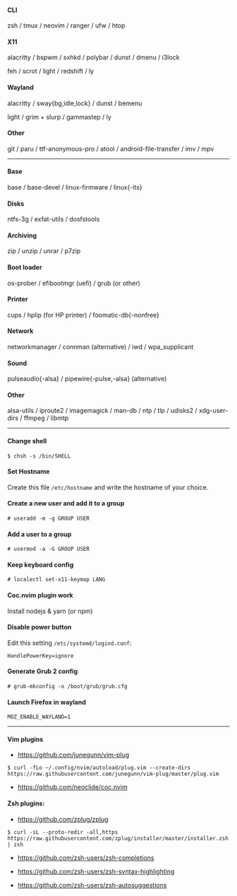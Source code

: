 #### CLI
zsh / tmux / neovim / ranger / ufw / htop

#### X11
alacritty / bspwm / sxhkd / polybar / dunst / dmenu / i3lock

feh / scrot / light / redshift / ly

#### Wayland
alacritty / sway{bg,idle,lock} / dunst / bemenu

light / grim + slurp / gammastep / ly

#### Other
git / paru / ttf-anonymous-pro / atool / android-file-transfer / imv / mpv

---
#### Base
base / base-devel / linux-firmware / linux{-lts}

#### Disks
ntfs-3g / exfat-utils / dosfstools

#### Archiving
zip / unzip / unrar / p7zip

#### Boot loader
os-prober / efibootmgr (uefi) / grub (or other)

#### Printer
cups / hplip (for HP printer) / foomatic-db{-nonfree}

#### Network
networkmanager / connman (alternative) / iwd / wpa_supplicant

#### Sound
pulseaudio{-alsa} / pipewire{-pulse,-alsa} (alternative)

#### Other
alsa-utils / iproute2 / imagemagick / man-db / ntp / tlp / udisks2 / xdg-user-dirs / ffmpeg / libmtp

---
#### Change shell
```
$ chsh -s /bin/SHELL
```

#### Set Hostname
Create this file `/etc/hostname` and write the hostname of your choice.

#### Create a new user and add it to a group
```
# useradd -m -g GROUP USER
```

#### Add a user to a group
```
# usermod -a -G GROUP USER
```

#### Keep keyboard config
```
# localectl set-x11-keymap LANG
```

#### Coc.nvim plugin work
Install nodejs & yarn (or npm)

#### Disable power button
Edit this setting `/etc/systemd/logind.conf`:
```
HandlePowerKey=ignore
```

#### Generate Grub 2 config
```
# grub-mkconfig -o /boot/grub/grub.cfg
```

#### Launch Firefox in wayland
```
MOZ_ENABLE_WAYLAND=1
```

---
#### Vim plugins
- https://github.com/junegunn/vim-plug
```
$ curl -fLo ~/.config/nvim/autoload/plug.vim --create-dirs https://raw.githubusercontent.com/junegunn/vim-plug/master/plug.vim
```

- https://github.com/neoclide/coc.nvim

#### Zsh plugins:
- https://github.com/zplug/zplug
```
$ curl -sL --proto-redir -all,https https://raw.githubusercontent.com/zplug/installer/master/installer.zsh | zsh
```

- https://github.com/zsh-users/zsh-completions

- https://github.com/zsh-users/zsh-syntax-highlighting

- https://github.com/zsh-users/zsh-autosuggestions
